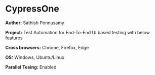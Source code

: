 # CypressOne
**Author:** Sathish Ponnusamy 

**Project:** Test Automation for End-To-End UI based testing with below features

  **Cross browsers:** Chrome, Firefox, Edge
  
  **OS:** Windows, Ubuntu/Linux
  
  **Parallel Tesing:** Enabled
